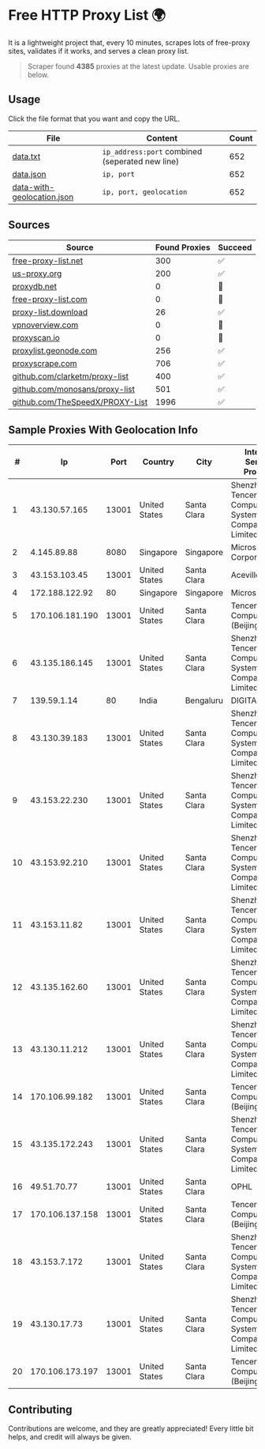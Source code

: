 
# Free HTTP Proxy List 🌍

It is a lightweight project that, every 10 minutes, scrapes lots of free-proxy sites, validates if it works, and serves a clean proxy list.


> Scraper found **4385** proxies at the latest update. Usable proxies are below.

## Usage

Click the file format that you want and copy the URL.


|File|Content|Count|
|----|-------|-----|
|[data.txt](https://raw.githubusercontent.com/themiralay/Proxy-List-World/master/data.txt)|`ip_address:port` combined (seperated new line)|652|
|[data.json](https://raw.githubusercontent.com/themiralay/Proxy-List-World/master/data.json)|`ip, port`|652|
|[data-with-geolocation.json](https://raw.githubusercontent.com/themiralay/Proxy-List-World/master/data-with-geolocation.json)|`ip, port, geolocation`|652|

## Sources

|Source|Found Proxies|Succeed|
|------|-------------|-------|
|[free-proxy-list.net](https://free-proxy-list.net)|300|✅|
|[us-proxy.org](https://www.us-proxy.org)|200|✅|
|[proxydb.net](http://proxydb.net)|0|🚫|
|[free-proxy-list.com](https://free-proxy-list.com/?page=&port=&type%5B%5D=http&type%5B%5D=https&up_time=0&search=Search)|0|🚫|
|[proxy-list.download](https://www.proxy-list.download/HTTP)|26|✅|
|[vpnoverview.com](https://vpnoverview.com/privacy/anonymous-browsing/free-proxy-servers)|0|🚫|
|[proxyscan.io](https://www.proxyscan.io)|0|🚫|
|[proxylist.geonode.com](https://proxylist.geonode.com/api/proxy-list?limit=300&page=1&sort_by=lastChecked&sort_type=desc&protocols=http,https)|256|✅|
|[proxyscrape.com](https://api.proxyscrape.com/v2/?request=displayproxies&protocol=http&timeout=10000&country=all&ssl=all&anonymity=all)|706|✅|
|[github.com/clarketm/proxy-list](https://raw.githubusercontent.com/clarketm/proxy-list/master/proxy-list-raw.txt)|400|✅|
|[github.com/monosans/proxy-list](https://raw.githubusercontent.com/monosans/proxy-list/main/proxies/http.txt)|501|✅|
|[github.com/TheSpeedX/PROXY-List](https://raw.githubusercontent.com/TheSpeedX/PROXY-List/master/http.txt)|1996|✅|


## Sample Proxies With Geolocation Info

|#|Ip|Port|Country|City|Internet Service Provider|
|-|--|----|-------|----|-------------------------|
|1|43.130.57.165|13001|United States|Santa Clara|Shenzhen Tencent Computer Systems Company Limited|
|2|4.145.89.88|8080|Singapore|Singapore|Microsoft Corporation|
|3|43.153.103.45|13001|United States|Santa Clara|Aceville Pte.ltd|
|4|172.188.122.92|80|Singapore|Singapore|Microsoft|
|5|170.106.181.190|13001|United States|Santa Clara|Tencent Cloud Computing (Beijing) Co|
|6|43.135.186.145|13001|United States|Santa Clara|Shenzhen Tencent Computer Systems Company Limited|
|7|139.59.1.14|80|India|Bengaluru|DIGITALOCEAN|
|8|43.130.39.183|13001|United States|Santa Clara|Shenzhen Tencent Computer Systems Company Limited|
|9|43.153.22.230|13001|United States|Santa Clara|Shenzhen Tencent Computer Systems Company Limited|
|10|43.153.92.210|13001|United States|Santa Clara|Shenzhen Tencent Computer Systems Company Limited|
|11|43.153.11.82|13001|United States|Santa Clara|Shenzhen Tencent Computer Systems Company Limited|
|12|43.135.162.60|13001|United States|Santa Clara|Shenzhen Tencent Computer Systems Company Limited|
|13|43.130.11.212|13001|United States|Santa Clara|Shenzhen Tencent Computer Systems Company Limited|
|14|170.106.99.182|13001|United States|Santa Clara|Tencent Cloud Computing (Beijing) Co|
|15|43.135.172.243|13001|United States|Santa Clara|Shenzhen Tencent Computer Systems Company Limited|
|16|49.51.70.77|13001|United States|Santa Clara|OPHL|
|17|170.106.137.158|13001|United States|Santa Clara|Tencent Cloud Computing (Beijing) Co|
|18|43.153.7.172|13001|United States|Santa Clara|Shenzhen Tencent Computer Systems Company Limited|
|19|43.130.17.73|13001|United States|Santa Clara|Shenzhen Tencent Computer Systems Company Limited|
|20|170.106.173.197|13001|United States|Santa Clara|Tencent Cloud Computing (Beijing) Co|



## Contributing

Contributions are welcome, and they are greatly appreciated! Every
little bit helps, and credit will always be given.

